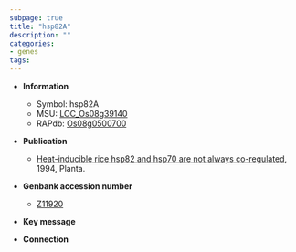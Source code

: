 ```yaml
---
subpage: true
title: "hsp82A"
description: ""
categories:
- genes
tags: 
---
```


* **Information**  
    + Symbol: hsp82A  
    + MSU: [LOC_Os08g39140](http://rice.plantbiology.msu.edu/cgi-bin/ORF_infopage.cgi?orf=LOC_Os08g39140)  
    + RAPdb: [Os08g0500700](http://rapdb.dna.affrc.go.jp/viewer/gbrowse_details/irgsp1?name=Os08g0500700)  

* **Publication**  
    + [Heat-inducible rice hsp82 and hsp70 are not always co-regulated](http://www.ncbi.nlm.nih.gov/pubmed?term=Heat-inducible+rice+hsp82+and+hsp70+are+not+always+co-regulated%5BTitle%5D), 1994, Planta.

* **Genbank accession number**  
    + [Z11920](http://www.ncbi.nlm.nih.gov/nuccore/Z11920)

* **Key message**  

* **Connection**  



